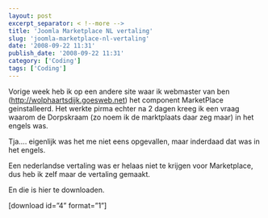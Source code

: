 ```yaml
---
layout: post
excerpt_separator: < !--more -->
title: 'Joomla Marketplace NL vertaling'
slug: 'joomla-marketplace-nl-vertaling'
date: '2008-09-22 11:31'
publish_date: '2008-09-22 11:31'
category: ['Coding']
tags: ['Coding']
---
```

Vorige week heb ik op een andere site waar ik webmaster van ben
(<http://wolphaartsdijk.goesweb.net>) het component MarketPlace geinstalleerd.
Het werkte pirma echter na 2 dagen kreeg ik een vraag waarom de Dorpskraam (zo
noem ik de marktplaats daar zeg maar) in het engels was.  
  
Tja…. eigenlijk was het me niet eens opgevallen, maar inderdaad dat was in het
engels.  
  
Een nederlandse vertaling was er helaas niet te krijgen voor Marketplace, dus
heb ik zelf maar de vertaling gemaakt.  
  
En die is hier te downloaden.  
  
[download id=”4” format=”1”]

